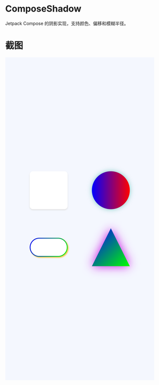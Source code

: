# ComposeShadow
Jetpack Compose 的阴影实现，支持颜色、偏移和模糊半径。

# 截图

![Screenshot](./screenshot/screenshot.png "Screenshot.png")  
